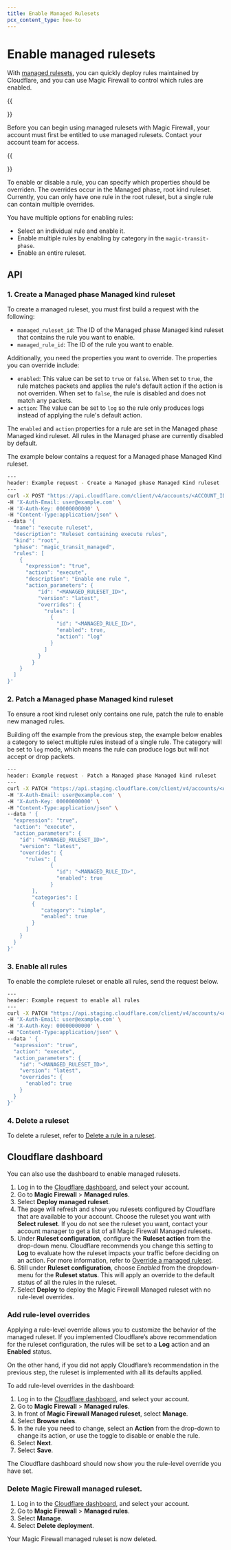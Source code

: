 ```yaml
---
title: Enable Managed Rulesets
pcx_content_type: how-to
---
```


# Enable managed rulesets

With [managed rulesets](/ruleset-engine/managed-rulesets/), you can quickly deploy rules maintained by Cloudflare, and you can use Magic Firewall to control which rules are enabled.

{{<Aside type="note" header="Note:">}}

Before you can begin using managed rulesets with Magic Firewall, your account must first be entitled to use managed rulesets. Contact your account team for access.

{{</Aside>}}

To enable or disable a rule, you can specify which properties should be overriden. The overrides occur in the Managed phase, root kind ruleset. Currently, you can only have one rule in the root ruleset, but a single rule can contain multiple overrides.

You have multiple options for enabling rules:

- Select an individual rule and enable it.
- Enable multiple rules by enabling by category in the `magic-transit-phase`.
- Enable an entire ruleset.

## API

### 1. Create a Managed phase Managed kind ruleset

To create a managed ruleset, you must first build a request with the following:

- `managed_ruleset_id`: The ID of the Managed phase Managed kind ruleset that contains the rule you want to enable.
- `managed_rule_id`: The ID of the rule you want to enable.

Additionally, you need the properties you want to override. The properties you can override include:

- `enabled`: This value can be set to `true` or `false`. When set to `true`, the rule matches packets and applies the rule's default action if the action is not overriden. When set to `false`, the rule is disabled and does not match any packets.
- `action`: The value can be set to `log` so the rule only produces logs instead of applying the rule's default action.

The `enabled` and `action` properties for a rule are set in the Managed phase Managed kind ruleset. All rules in the Managed phase are currently disabled by default.

The example below contains a request for a Managed phase Managed Kind ruleset.

```bash
---
header: Example request - Create a Managed phase Managed Kind ruleset
---
curl -X POST "https://api.cloudflare.com/client/v4/accounts/<ACCOUNT_ID>/rulesets"
-H 'X-Auth-Email: user@example.com' \
-H 'X-Auth-Key: 00000000000' \
-H "Content-Type:application/json" \
--data '{
  "name": "execute ruleset",
  "description": "Ruleset containing execute rules",
  "kind": "root",
  "phase": "magic_transit_managed",
  "rules": [
    {
      "expression": "true",
      "action": "execute",
      "description": "Enable one rule ",
      "action_parameters": {
          "id": "<MANAGED_RULESET_ID>",
          "version": "latest",
          "overrides": {
            "rules": [
              {
                "id": "<MANAGED_RULE_ID>",
                "enabled": true,
                "action": "log"
              }
            ]
          }
        }
    }
  ]
}'
```

### 2. Patch a Managed phase Managed kind ruleset

To ensure a root kind ruleset only contains one rule, patch the rule to enable new managed rules.

Building off the example from the previous step, the example below enables a category to select multiple rules instead of a single rule. The category will be set to `log` mode, which means the rule can produce logs but will not accept or drop packets.

```bash
---
header: Example request - Patch a Managed phase Managed kind ruleset
---
curl -X PATCH "https://api.staging.cloudflare.com/client/v4/accounts/<ACCOUNT_ID>/rulesets/<ROOT_KIND_RULESET>/rules/<ROOT_KIND_RULE>" \
-H 'X-Auth-Email: user@example.com' \
-H 'X-Auth-Key: 00000000000' \
-H "Content-Type:application/json" \
--data ' {
  "expression": "true",
  "action": "execute",
  "action_parameters": {
    "id": "<MANAGED_RULESET_ID>",
    "version": "latest",
    "overrides": {
      "rules": [
              {
                "id": "<MANAGED_RULE_ID>",
                "enabled": true
              }
        ],
        "categories": [
        {
           "category": "simple",
           "enabled": true
        }
      ]
    }
  }
}'
```

### 3. Enable all rules

To enable the complete ruleset or enable all rules, send the request below.

```bash
---
header: Example request to enable all rules
---
curl -X PATCH "https://api.staging.cloudflare.com/client/v4/accounts/<ACCOUNT_ID>/rulesets/<ROOT_KIND_RULESET>/rules/<ROOT_KIND_RULE>" \
-H 'X-Auth-Email: user@example.com' \
-H 'X-Auth-Key: 00000000000' \
-H "Content-Type:application/json" \
--data ' {
  "expression": "true",
  "action": "execute",
  "action_parameters": {
    "id": "<MANAGED_RULESET_ID>",
    "version": "latest",
    "overrides": {
      "enabled": true
    }
  }
}'
```

### 4. Delete a ruleset

To delete a ruleset, refer to [Delete a rule in a ruleset](/ruleset-engine/rulesets-api/delete-rule/).

## Cloudflare dashboard

You can also use the dashboard to enable managed rulesets.

1. Log in to the [Cloudflare dashboard](https://dash.cloudflare.com/login), and select your account.
2. Go to **Magic Firewall** > **Managed rules**.
3. Select **Deploy managed ruleset**.
4. The page will refresh and show you rulesets configured by Cloudflare that are available to your account. Choose the ruleset you want with **Select ruleset**. If you do not see the ruleset you want, contact your account manager to get a list of all Magic Firewall Managed rulesets.
5. Under **Ruleset configuration**, configure the **Ruleset action** from the drop-down menu. Cloudflare recommends you change this setting to **Log** to evaluate how the ruleset impacts your traffic before deciding on an action. For more information, refer to [Override a managed ruleset](/ruleset-engine/managed-rulesets/override-managed-ruleset/).
6. Still under **Ruleset configuration**, choose _Enabled_ from the dropdown-menu for the **Ruleset status**. This will apply an override to the default status of all the rules in the ruleset.
7. Select **Deploy** to deploy the Magic Firewall Managed ruleset with no rule-level overrides.

### Add rule-level overrides

Applying a rule-level override allows you to customize the behavior of the managed ruleset. If you implemented Cloudflare’s above recommendation for the ruleset configuration, the rules will be set to a **Log** action and an **Enabled** status.

On the other hand, if you did not apply Cloudflare’s recommendation in the previous step, the ruleset is implemented with all its defaults applied.

 To add rule-level overrides in the dashboard:

1. Log in to the [Cloudflare dashboard](https://dash.cloudflare.com/login), and select your account.
2. Go to **Magic Firewall** > **Managed rules**.
3. In front of **Magic Firewall Managed ruleset**, select **Manage**.
4. Select **Browse rules**.
5. In the rule you need to change, select an **Action** from the drop-down to change its action, or use the toggle to disable or enable the rule.
6. Select **Next**.
7. Select **Save**.

The Cloudflare dashboard should now show you the rule-level override you have set. 

### Delete Magic Firewall managed ruleset.

1. Log in to the [Cloudflare dashboard](https://dash.cloudflare.com/login), and select your account.
2. Go to **Magic Firewall** > **Managed rules**.
3. Select **Manage**.
4. Select **Delete deployment**.

Your Magic Firewall managed ruleset is now deleted.